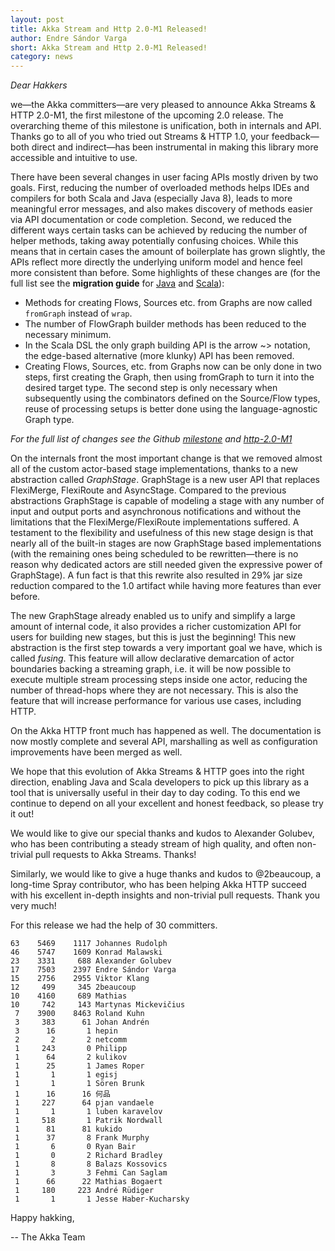 ```yaml
---
layout: post
title: Akka Stream and Http 2.0-M1 Released!
author: Endre Sándor Varga
short: Akka Stream and Http 2.0-M1 Released!
category: news
---
```


*Dear Hakkers*

we—the Akka committers—are very pleased to announce Akka Streams & HTTP 2.0-M1, the first milestone of the upcoming 2.0 release. The overarching theme of this milestone is unification, both in internals and API. Thanks go to all of you who tried out Streams & HTTP 1.0, your feedback—both direct and indirect—has been instrumental in making this library more accessible and intuitive to use.

There have been several changes in user facing APIs mostly driven by two goals. First, reducing the number of overloaded methods helps IDEs and compilers for both Scala and Java (especially Java 8), leads to more meaningful error messages, and also makes discovery of methods easier via API documentation or code completion. Second, we reduced the different ways certain tasks can be achieved by reducing the number of helper methods, taking away potentially confusing choices. While this means that in certain cases the amount of boilerplate has grown slightly, the APIs reflect more directly the underlying uniform model and hence feel more consistent than before. Some highlights of these changes are (for the full list see the **migration guide** for [Java](http://doc.akka.io/docs/akka-stream-and-http-experimental/2.0-M1/java/migration-guide-1.0-2.x-java.html) and [Scala](http://doc.akka.io/docs/akka-stream-and-http-experimental/2.0-M1/scala/migration-guide-1.0-2.x-scala.html)):

 - Methods for creating Flows, Sources etc. from Graphs are now called `fromGraph` instead of `wrap`.
 - The number of FlowGraph builder methods has been reduced to the necessary minimum.
 - In the Scala DSL the only graph building API is the arrow ~> notation, the edge-based alternative (more klunky) API has been removed.
 - Creating Flows, Sources, etc. from Graphs now can be only done in two steps, first creating the Graph, then using fromGraph to turn it into the desired target type. The second step is only necessary when subsequently using the combinators defined on the Source/Flow types, reuse of processing setups is better done using the language-agnostic Graph type.

*For the full list of changes see the Github [milestone](https://github.com/akka/akka/issues?q=milestone%3Astreams-2.0-M1) and
[http-2.0-M1](https://github.com/akka/akka/issues?q=milestone%3Ahttp-2.0-M1)*

On the internals front the most important change is that we removed almost all of the custom actor-based stage implementations, thanks to a new abstraction called *GraphStage*. GraphStage is a new user API that replaces FlexiMerge, FlexiRoute and AsyncStage. Compared to the previous abstractions GraphStage is capable of modeling a stage with any number of input and output ports and asynchronous notifications and without the limitations that the FlexiMerge/FlexiRoute implementations suffered. A testament to the flexibility and usefulness of this new stage design is that nearly all of the built-in stages are now GraphStage based implementations (with the remaining ones being scheduled to be rewritten—there is no reason why dedicated actors are still needed given the expressive power of GraphStage). A fun fact is that this rewrite also resulted in 29% jar size reduction compared to the 1.0 artifact while having more features than ever before.

The new GraphStage already enabled us to unify and simplify a large amount of internal code, it also provides a richer customization API for users for building new stages, but this is just the beginning! This new abstraction is the first step towards a very important goal we have, which is called *fusing*. This feature will allow declarative demarcation of actor boundaries backing a streaming graph, i.e. it will be now possible to execute multiple stream processing steps inside one actor, reducing the number of thread-hops where they are not necessary. This is also the feature that will increase performance for various use cases, including HTTP.

On the Akka HTTP front much has happened as well. The documentation is now mostly complete and several API, marshalling as well as configuration improvements have been merged as well.

We hope that this evolution of Akka Streams & HTTP goes into the right direction, enabling Java and Scala developers to pick up this library as a tool that is universally useful in their day to day coding. To this end we continue to depend on all your excellent and honest feedback, so please try it out!

We would like to give our special thanks and kudos to Alexander Golubev, who has been contributing a steady stream of high quality, and often non-trivial pull requests to Akka Streams. Thanks!

Similarly, we would like to give a huge thanks and kudos to @2beaucoup, a long-time Spray contributor, who has been helping Akka HTTP succeed with his excellent in-depth insights and non-trivial pull requests. Thank you very much!

For this release we had the help of 30 committers.

    63    5469    1117 Johannes Rudolph
    46    5747    1609 Konrad Malawski
    23    3331     688 Alexander Golubev
    17    7503    2397 Endre Sándor Varga
    15    2756    2955 Viktor Klang
    12     499     345 2beaucoup
    10    4160     689 Mathias
    10     742     143 Martynas Mickevičius
     7    3900    8463 Roland Kuhn
     3     383      61 Johan Andrén
     3      16       1 hepin
     2       2       2 netcomm
     1     243       0 Philipp
     1      64       2 kulikov
     1      25       1 James Roper
     1       1       1 egisj
     1       1       1 Sören Brunk
     1      16      16 何品
     1     227      64 pjan vandaele
     1       1       1 luben karavelov
     1     518       1 Patrik Nordwall
     1      81      81 kukido
     1      37       8 Frank Murphy
     1       6       0 Ryan Bair
     1       0       2 Richard Bradley
     1       8       8 Balazs Kossovics
     1       3       3 Fehmi Can Saglam
     1      66      22 Mathias Bogaert
     1     180     223 André Rüdiger
     1       1       1 Jesse Haber-Kucharsky

Happy hakking,

-- The Akka Team
